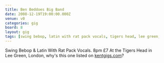 ```yaml
---
title: Ben Beddoes Big Band
date: 2008-12-19T19:00:00.000Z
venue: v0
categories: gig
board: 8
layout: gig
tags: [swing bebop, latin with rat pack vocals, tigers head, lee green, london]
---
```

Swing Bebop & Latin With Rat Pack Vocals. 8pm &pound;7
At the Tigers Head in Lee Green, London, why's this one listed on <a href="http://www.kentgigs.com">kentgigs.com</a>?